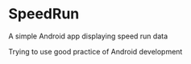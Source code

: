# SpeedRun

A simple Android app displaying speed run data

Trying to use good practice of Android development
